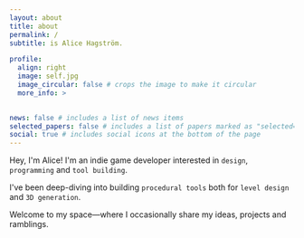 ```yaml
---
layout: about
title: about
permalink: /
subtitle: is Alice Hagström.

profile:
  align: right
  image: self.jpg
  image_circular: false # crops the image to make it circular
  more_info: >
    

news: false # includes a list of news items
selected_papers: false # includes a list of papers marked as "selected={true}"
social: true # includes social icons at the bottom of the page
---
```


Hey, I'm Alice! I'm an indie game developer interested in `design`, `programming` and `tool building`.

I've been deep-diving into building `procedural tools` both for `level design` and `3D generation`.

Welcome to my space—where I occasionally share my ideas, projects and ramblings.